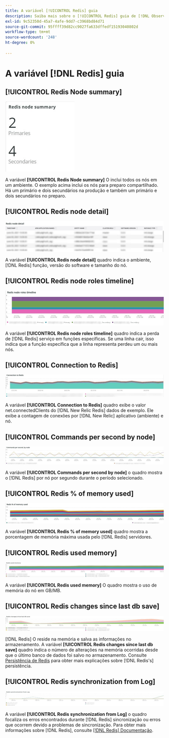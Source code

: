 ```yaml
---
title: A variável [!UICONTROL Redis] guia
description: Saiba mais sobre o [!UICONTROL Redis] guia de [!DNL Observation for Adobe Commerce].
exl-id: 9c52350d-45a7-4afe-9dd7-c3968bd84d71
source-git-commit: 95ffff39d82cc9027fa633dffedf15193040802d
workflow-type: tm+mt
source-wordcount: '248'
ht-degree: 0%

---
```


# A variável [!DNL Redis] guia

## [!UICONTROL Redis Node summary]

![Resumo do nó Redis](../../assets/tools/observation-for-adobe-commerce/redis-tab-1.jpg)

A variável **[!UICONTROL Redis Node summary]** O inclui todos os nós em um ambiente. O exemplo acima inclui os nós para preparo compartilhado. Há um primário e dois secundários na produção e também um primário e dois secundários no preparo.

## [!UICONTROL Redis node detail]

![Detalhes do nó Redis](../../assets/tools/observation-for-adobe-commerce/redis-tab-2.jpg)

A variável **[!UICONTROL Redis node detail]** quadro indica o ambiente, [!DNL Redis] função, versão do software e tamanho do nó.

## [!UICONTROL Redis node roles timeline]

![Linha do tempo de funções do nó Redis](../../assets/tools/observation-for-adobe-commerce/redis-tab-3.jpg)

A variável **[!UICONTROL Redis node roles timeline]** quadro indica a perda de [!DNL Redis] serviço em funções específicas. Se uma linha cair, isso indica que a função específica que a linha representa perdeu um ou mais nós.

## [!UICONTROL Connection to Redis]

![Conexão com o Redis](../../assets/tools/observation-for-adobe-commerce/redis-tab-4.jpg)

A variável **[!UICONTROL Connection to Redis]** quadro exibe o valor net.connectedClients do [!DNL New Relic Redis] dados de exemplo. Ele exibe a contagem de conexões por [!DNL New Relic] aplicativo (ambiente) e nó.

## [!UICONTROL Commands per second by node]

![Comandos por segundo por nó](../../assets/tools/observation-for-adobe-commerce/redis-tab-5.jpg)

A variável **[!UICONTROL Commands per second by node]** o quadro mostra o [!DNL Redis] por nó por segundo durante o período selecionado.

## [!UICONTROL Redis % of memory used]

![Redis % de memória usada](../../assets/tools/observation-for-adobe-commerce/redis-tab-6.jpg)

A variável **[!UICONTROL Redis % of memory used]** quadro mostra a porcentagem de memória máxima usada pelo [!DNL Redis] servidores.

## [!UICONTROL Redis used memory]

![Memória usada Redis](../../assets/tools/observation-for-adobe-commerce/redis-tab-7.jpg)

A variável **[!UICONTROL Redis used memory]** O quadro mostra o uso de memória do nó em GB/MB.

## [!UICONTROL Redis changes since last db save]

![Resgata as alterações desde o último salvamento do banco de dados](../../assets/tools/observation-for-adobe-commerce/redis-tab-8.jpg)

[!DNL Redis] O reside na memória e salva as informações no armazenamento. A variável **[!UICONTROL Redis changes since last db save]** quadro indica o número de alterações na memória ocorridas desde que o último banco de dados foi salvo no armazenamento. Consulte [Persistência de Redis](https://redis.io/docs/manual/persistence/) para obter mais explicações sobre [!DNL Redis's] persistência.

## [!UICONTROL Redis synchronization from Log]

![Redefinir sincronização do Log](../../assets/tools/observation-for-adobe-commerce/redis-tab-9.jpg)

A variável **[!UICONTROL Redis synchronization from Log]** o quadro focaliza os erros encontrados durante [!DNL Redis] sincronização ou erros que ocorrem devido a problemas de sincronização. Para obter mais informações sobre [!DNL Redis], consulte [[!DNL Redis] Documentação](https://redis.io/docs/).
